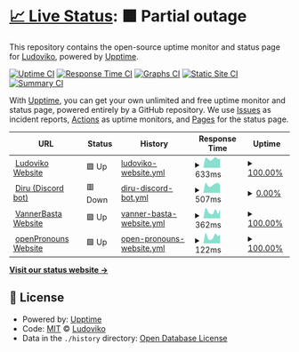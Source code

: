 # [📈 Live Status](https://status.ludoviko.ch): <!--live status--> **🟧 Partial outage**

This repository contains the open-source uptime monitor and status page for [Ludoviko](https://ludoviko.ch), powered by [Upptime](https://github.com/upptime/upptime).

[![Uptime CI](https://github.com/Lucxjo/status.ludoviko.ch/workflows/Uptime%20CI/badge.svg)](https://github.com/Lucxjo/status.ludoviko.ch/actions?query=workflow%3A%22Uptime+CI%22)
[![Response Time CI](https://github.com/Lucxjo/status.ludoviko.ch/workflows/Response%20Time%20CI/badge.svg)](https://github.com/Lucxjo/status.ludoviko.ch/actions?query=workflow%3A%22Response+Time+CI%22)
[![Graphs CI](https://github.com/Lucxjo/status.ludoviko.ch/workflows/Graphs%20CI/badge.svg)](https://github.com/Lucxjo/status.ludoviko.ch/actions?query=workflow%3A%22Graphs+CI%22)
[![Static Site CI](https://github.com/Lucxjo/status.ludoviko.ch/workflows/Static%20Site%20CI/badge.svg)](https://github.com/Lucxjo/status.ludoviko.ch/actions?query=workflow%3A%22Static+Site+CI%22)
[![Summary CI](https://github.com/Lucxjo/status.ludoviko.ch/workflows/Summary%20CI/badge.svg)](https://github.com/Lucxjo/status.ludoviko.ch/actions?query=workflow%3A%22Summary+CI%22)

With [Upptime](https://upptime.js.org), you can get your own unlimited and free uptime monitor and status page, powered entirely by a GitHub repository. We use [Issues](https://github.com/Lucxjo/status.ludoviko.ch/issues) as incident reports, [Actions](https://github.com/Lucxjo/status.ludoviko.ch/actions) as uptime monitors, and [Pages](https://status.ludoviko.ch) for the status page.

<!--start: status pages-->
<!-- This summary is generated by Upptime (https://github.com/upptime/upptime) -->
<!-- Do not edit this manually, your changes will be overwritten -->
<!-- prettier-ignore -->
| URL | Status | History | Response Time | Uptime |
| --- | ------ | ------- | ------------- | ------ |
| <img alt="" src="https://ludoviko.ch/RingRingTechSupport.ico" height="13"> [Ludoviko Website](https://ludoviko.ch) | 🟩 Up | [ludoviko-website.yml](https://github.com/Lucxjo/status.ludoviko.ch/commits/HEAD/history/ludoviko-website.yml) | <details><summary><img alt="Response time graph" src="./graphs/ludoviko-website/response-time-week.png" height="20"> 633ms</summary><br><a href="https://status.ludoviko.ch/history/ludoviko-website"><img alt="Response time 697" src="https://img.shields.io/endpoint?url=https%3A%2F%2Fraw.githubusercontent.com%2FLucxjo%2Fstatus.ludoviko.ch%2FHEAD%2Fapi%2Fludoviko-website%2Fresponse-time.json"></a><br><a href="https://status.ludoviko.ch/history/ludoviko-website"><img alt="24-hour response time 629" src="https://img.shields.io/endpoint?url=https%3A%2F%2Fraw.githubusercontent.com%2FLucxjo%2Fstatus.ludoviko.ch%2FHEAD%2Fapi%2Fludoviko-website%2Fresponse-time-day.json"></a><br><a href="https://status.ludoviko.ch/history/ludoviko-website"><img alt="7-day response time 633" src="https://img.shields.io/endpoint?url=https%3A%2F%2Fraw.githubusercontent.com%2FLucxjo%2Fstatus.ludoviko.ch%2FHEAD%2Fapi%2Fludoviko-website%2Fresponse-time-week.json"></a><br><a href="https://status.ludoviko.ch/history/ludoviko-website"><img alt="30-day response time 647" src="https://img.shields.io/endpoint?url=https%3A%2F%2Fraw.githubusercontent.com%2FLucxjo%2Fstatus.ludoviko.ch%2FHEAD%2Fapi%2Fludoviko-website%2Fresponse-time-month.json"></a><br><a href="https://status.ludoviko.ch/history/ludoviko-website"><img alt="1-year response time 697" src="https://img.shields.io/endpoint?url=https%3A%2F%2Fraw.githubusercontent.com%2FLucxjo%2Fstatus.ludoviko.ch%2FHEAD%2Fapi%2Fludoviko-website%2Fresponse-time-year.json"></a></details> | <details><summary><a href="https://status.ludoviko.ch/history/ludoviko-website">100.00%</a></summary><a href="https://status.ludoviko.ch/history/ludoviko-website"><img alt="All-time uptime 95.33%" src="https://img.shields.io/endpoint?url=https%3A%2F%2Fraw.githubusercontent.com%2FLucxjo%2Fstatus.ludoviko.ch%2FHEAD%2Fapi%2Fludoviko-website%2Fuptime.json"></a><br><a href="https://status.ludoviko.ch/history/ludoviko-website"><img alt="24-hour uptime 100.00%" src="https://img.shields.io/endpoint?url=https%3A%2F%2Fraw.githubusercontent.com%2FLucxjo%2Fstatus.ludoviko.ch%2FHEAD%2Fapi%2Fludoviko-website%2Fuptime-day.json"></a><br><a href="https://status.ludoviko.ch/history/ludoviko-website"><img alt="7-day uptime 100.00%" src="https://img.shields.io/endpoint?url=https%3A%2F%2Fraw.githubusercontent.com%2FLucxjo%2Fstatus.ludoviko.ch%2FHEAD%2Fapi%2Fludoviko-website%2Fuptime-week.json"></a><br><a href="https://status.ludoviko.ch/history/ludoviko-website"><img alt="30-day uptime 93.35%" src="https://img.shields.io/endpoint?url=https%3A%2F%2Fraw.githubusercontent.com%2FLucxjo%2Fstatus.ludoviko.ch%2FHEAD%2Fapi%2Fludoviko-website%2Fuptime-month.json"></a><br><a href="https://status.ludoviko.ch/history/ludoviko-website"><img alt="1-year uptime 95.33%" src="https://img.shields.io/endpoint?url=https%3A%2F%2Fraw.githubusercontent.com%2FLucxjo%2Fstatus.ludoviko.ch%2FHEAD%2Fapi%2Fludoviko-website%2Fuptime-year.json"></a></details>
| <img alt="" src="https://icons.duckduckgo.com/ip3/diru.ludoviko.ch.ico" height="13"> [Diru (Discord bot)](https://diru.ludoviko.ch) | 🟥 Down | [diru-discord-bot.yml](https://github.com/Lucxjo/status.ludoviko.ch/commits/HEAD/history/diru-discord-bot.yml) | <details><summary><img alt="Response time graph" src="./graphs/diru-discord-bot/response-time-week.png" height="20"> 507ms</summary><br><a href="https://status.ludoviko.ch/history/diru-discord-bot"><img alt="Response time 602" src="https://img.shields.io/endpoint?url=https%3A%2F%2Fraw.githubusercontent.com%2FLucxjo%2Fstatus.ludoviko.ch%2FHEAD%2Fapi%2Fdiru-discord-bot%2Fresponse-time.json"></a><br><a href="https://status.ludoviko.ch/history/diru-discord-bot"><img alt="24-hour response time 484" src="https://img.shields.io/endpoint?url=https%3A%2F%2Fraw.githubusercontent.com%2FLucxjo%2Fstatus.ludoviko.ch%2FHEAD%2Fapi%2Fdiru-discord-bot%2Fresponse-time-day.json"></a><br><a href="https://status.ludoviko.ch/history/diru-discord-bot"><img alt="7-day response time 507" src="https://img.shields.io/endpoint?url=https%3A%2F%2Fraw.githubusercontent.com%2FLucxjo%2Fstatus.ludoviko.ch%2FHEAD%2Fapi%2Fdiru-discord-bot%2Fresponse-time-week.json"></a><br><a href="https://status.ludoviko.ch/history/diru-discord-bot"><img alt="30-day response time 494" src="https://img.shields.io/endpoint?url=https%3A%2F%2Fraw.githubusercontent.com%2FLucxjo%2Fstatus.ludoviko.ch%2FHEAD%2Fapi%2Fdiru-discord-bot%2Fresponse-time-month.json"></a><br><a href="https://status.ludoviko.ch/history/diru-discord-bot"><img alt="1-year response time 602" src="https://img.shields.io/endpoint?url=https%3A%2F%2Fraw.githubusercontent.com%2FLucxjo%2Fstatus.ludoviko.ch%2FHEAD%2Fapi%2Fdiru-discord-bot%2Fresponse-time-year.json"></a></details> | <details><summary><a href="https://status.ludoviko.ch/history/diru-discord-bot">0.00%</a></summary><a href="https://status.ludoviko.ch/history/diru-discord-bot"><img alt="All-time uptime 69.71%" src="https://img.shields.io/endpoint?url=https%3A%2F%2Fraw.githubusercontent.com%2FLucxjo%2Fstatus.ludoviko.ch%2FHEAD%2Fapi%2Fdiru-discord-bot%2Fuptime.json"></a><br><a href="https://status.ludoviko.ch/history/diru-discord-bot"><img alt="24-hour uptime 0.00%" src="https://img.shields.io/endpoint?url=https%3A%2F%2Fraw.githubusercontent.com%2FLucxjo%2Fstatus.ludoviko.ch%2FHEAD%2Fapi%2Fdiru-discord-bot%2Fuptime-day.json"></a><br><a href="https://status.ludoviko.ch/history/diru-discord-bot"><img alt="7-day uptime 0.00%" src="https://img.shields.io/endpoint?url=https%3A%2F%2Fraw.githubusercontent.com%2FLucxjo%2Fstatus.ludoviko.ch%2FHEAD%2Fapi%2Fdiru-discord-bot%2Fuptime-week.json"></a><br><a href="https://status.ludoviko.ch/history/diru-discord-bot"><img alt="30-day uptime 0.00%" src="https://img.shields.io/endpoint?url=https%3A%2F%2Fraw.githubusercontent.com%2FLucxjo%2Fstatus.ludoviko.ch%2FHEAD%2Fapi%2Fdiru-discord-bot%2Fuptime-month.json"></a><br><a href="https://status.ludoviko.ch/history/diru-discord-bot"><img alt="1-year uptime 69.71%" src="https://img.shields.io/endpoint?url=https%3A%2F%2Fraw.githubusercontent.com%2FLucxjo%2Fstatus.ludoviko.ch%2FHEAD%2Fapi%2Fdiru-discord-bot%2Fuptime-year.json"></a></details>
| <img alt="" src="https://www.vannerba.st/favicon.png" height="13"> [VannerBasta Website](https://vannerba.st) | 🟩 Up | [vanner-basta-website.yml](https://github.com/Lucxjo/status.ludoviko.ch/commits/HEAD/history/vanner-basta-website.yml) | <details><summary><img alt="Response time graph" src="./graphs/vanner-basta-website/response-time-week.png" height="20"> 362ms</summary><br><a href="https://status.ludoviko.ch/history/vanner-basta-website"><img alt="Response time 486" src="https://img.shields.io/endpoint?url=https%3A%2F%2Fraw.githubusercontent.com%2FLucxjo%2Fstatus.ludoviko.ch%2FHEAD%2Fapi%2Fvanner-basta-website%2Fresponse-time.json"></a><br><a href="https://status.ludoviko.ch/history/vanner-basta-website"><img alt="24-hour response time 461" src="https://img.shields.io/endpoint?url=https%3A%2F%2Fraw.githubusercontent.com%2FLucxjo%2Fstatus.ludoviko.ch%2FHEAD%2Fapi%2Fvanner-basta-website%2Fresponse-time-day.json"></a><br><a href="https://status.ludoviko.ch/history/vanner-basta-website"><img alt="7-day response time 362" src="https://img.shields.io/endpoint?url=https%3A%2F%2Fraw.githubusercontent.com%2FLucxjo%2Fstatus.ludoviko.ch%2FHEAD%2Fapi%2Fvanner-basta-website%2Fresponse-time-week.json"></a><br><a href="https://status.ludoviko.ch/history/vanner-basta-website"><img alt="30-day response time 323" src="https://img.shields.io/endpoint?url=https%3A%2F%2Fraw.githubusercontent.com%2FLucxjo%2Fstatus.ludoviko.ch%2FHEAD%2Fapi%2Fvanner-basta-website%2Fresponse-time-month.json"></a><br><a href="https://status.ludoviko.ch/history/vanner-basta-website"><img alt="1-year response time 486" src="https://img.shields.io/endpoint?url=https%3A%2F%2Fraw.githubusercontent.com%2FLucxjo%2Fstatus.ludoviko.ch%2FHEAD%2Fapi%2Fvanner-basta-website%2Fresponse-time-year.json"></a></details> | <details><summary><a href="https://status.ludoviko.ch/history/vanner-basta-website">100.00%</a></summary><a href="https://status.ludoviko.ch/history/vanner-basta-website"><img alt="All-time uptime 95.10%" src="https://img.shields.io/endpoint?url=https%3A%2F%2Fraw.githubusercontent.com%2FLucxjo%2Fstatus.ludoviko.ch%2FHEAD%2Fapi%2Fvanner-basta-website%2Fuptime.json"></a><br><a href="https://status.ludoviko.ch/history/vanner-basta-website"><img alt="24-hour uptime 100.00%" src="https://img.shields.io/endpoint?url=https%3A%2F%2Fraw.githubusercontent.com%2FLucxjo%2Fstatus.ludoviko.ch%2FHEAD%2Fapi%2Fvanner-basta-website%2Fuptime-day.json"></a><br><a href="https://status.ludoviko.ch/history/vanner-basta-website"><img alt="7-day uptime 100.00%" src="https://img.shields.io/endpoint?url=https%3A%2F%2Fraw.githubusercontent.com%2FLucxjo%2Fstatus.ludoviko.ch%2FHEAD%2Fapi%2Fvanner-basta-website%2Fuptime-week.json"></a><br><a href="https://status.ludoviko.ch/history/vanner-basta-website"><img alt="30-day uptime 100.00%" src="https://img.shields.io/endpoint?url=https%3A%2F%2Fraw.githubusercontent.com%2FLucxjo%2Fstatus.ludoviko.ch%2FHEAD%2Fapi%2Fvanner-basta-website%2Fuptime-month.json"></a><br><a href="https://status.ludoviko.ch/history/vanner-basta-website"><img alt="1-year uptime 95.10%" src="https://img.shields.io/endpoint?url=https%3A%2F%2Fraw.githubusercontent.com%2FLucxjo%2Fstatus.ludoviko.ch%2FHEAD%2Fapi%2Fvanner-basta-website%2Fuptime-year.json"></a></details>
| <img alt="" src="https://opronouns.net/oPronouns-logo.svg" height="13"> [openPronouns Website](https://opronouns.net) | 🟩 Up | [open-pronouns-website.yml](https://github.com/Lucxjo/status.ludoviko.ch/commits/HEAD/history/open-pronouns-website.yml) | <details><summary><img alt="Response time graph" src="./graphs/open-pronouns-website/response-time-week.png" height="20"> 122ms</summary><br><a href="https://status.ludoviko.ch/history/open-pronouns-website"><img alt="Response time 127" src="https://img.shields.io/endpoint?url=https%3A%2F%2Fraw.githubusercontent.com%2FLucxjo%2Fstatus.ludoviko.ch%2FHEAD%2Fapi%2Fopen-pronouns-website%2Fresponse-time.json"></a><br><a href="https://status.ludoviko.ch/history/open-pronouns-website"><img alt="24-hour response time 148" src="https://img.shields.io/endpoint?url=https%3A%2F%2Fraw.githubusercontent.com%2FLucxjo%2Fstatus.ludoviko.ch%2FHEAD%2Fapi%2Fopen-pronouns-website%2Fresponse-time-day.json"></a><br><a href="https://status.ludoviko.ch/history/open-pronouns-website"><img alt="7-day response time 122" src="https://img.shields.io/endpoint?url=https%3A%2F%2Fraw.githubusercontent.com%2FLucxjo%2Fstatus.ludoviko.ch%2FHEAD%2Fapi%2Fopen-pronouns-website%2Fresponse-time-week.json"></a><br><a href="https://status.ludoviko.ch/history/open-pronouns-website"><img alt="30-day response time 108" src="https://img.shields.io/endpoint?url=https%3A%2F%2Fraw.githubusercontent.com%2FLucxjo%2Fstatus.ludoviko.ch%2FHEAD%2Fapi%2Fopen-pronouns-website%2Fresponse-time-month.json"></a><br><a href="https://status.ludoviko.ch/history/open-pronouns-website"><img alt="1-year response time 127" src="https://img.shields.io/endpoint?url=https%3A%2F%2Fraw.githubusercontent.com%2FLucxjo%2Fstatus.ludoviko.ch%2FHEAD%2Fapi%2Fopen-pronouns-website%2Fresponse-time-year.json"></a></details> | <details><summary><a href="https://status.ludoviko.ch/history/open-pronouns-website">100.00%</a></summary><a href="https://status.ludoviko.ch/history/open-pronouns-website"><img alt="All-time uptime 99.62%" src="https://img.shields.io/endpoint?url=https%3A%2F%2Fraw.githubusercontent.com%2FLucxjo%2Fstatus.ludoviko.ch%2FHEAD%2Fapi%2Fopen-pronouns-website%2Fuptime.json"></a><br><a href="https://status.ludoviko.ch/history/open-pronouns-website"><img alt="24-hour uptime 100.00%" src="https://img.shields.io/endpoint?url=https%3A%2F%2Fraw.githubusercontent.com%2FLucxjo%2Fstatus.ludoviko.ch%2FHEAD%2Fapi%2Fopen-pronouns-website%2Fuptime-day.json"></a><br><a href="https://status.ludoviko.ch/history/open-pronouns-website"><img alt="7-day uptime 100.00%" src="https://img.shields.io/endpoint?url=https%3A%2F%2Fraw.githubusercontent.com%2FLucxjo%2Fstatus.ludoviko.ch%2FHEAD%2Fapi%2Fopen-pronouns-website%2Fuptime-week.json"></a><br><a href="https://status.ludoviko.ch/history/open-pronouns-website"><img alt="30-day uptime 100.00%" src="https://img.shields.io/endpoint?url=https%3A%2F%2Fraw.githubusercontent.com%2FLucxjo%2Fstatus.ludoviko.ch%2FHEAD%2Fapi%2Fopen-pronouns-website%2Fuptime-month.json"></a><br><a href="https://status.ludoviko.ch/history/open-pronouns-website"><img alt="1-year uptime 99.62%" src="https://img.shields.io/endpoint?url=https%3A%2F%2Fraw.githubusercontent.com%2FLucxjo%2Fstatus.ludoviko.ch%2FHEAD%2Fapi%2Fopen-pronouns-website%2Fuptime-year.json"></a></details>

<!--end: status pages-->

[**Visit our status website →**](https://status.ludoviko.ch)

## 📄 License

- Powered by: [Upptime](https://github.com/upptime/upptime)
- Code: [MIT](./LICENSE) © [Ludoviko](https://ludoviko.ch)
- Data in the `./history` directory: [Open Database License](https://opendatacommons.org/licenses/odbl/1-0/)
